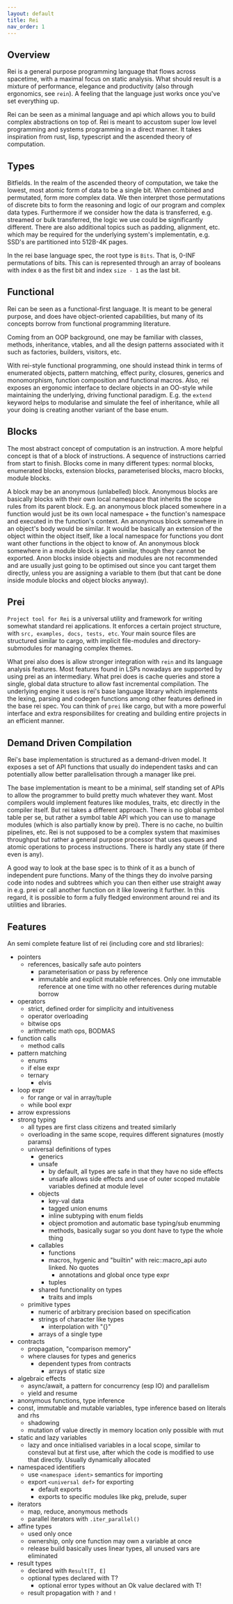 ```yaml
---
layout: default
title: Rei
nav_order: 1
---
```


## Overview

Rei is a general purpose programming language that flows across spacetime, with a maximal focus on static analysis. What should result is a mixture of performance, elegance and productivity (also through ergonomics, see `rein`). A feeling that the language just works once you've set everything up.

Rei can be seen as a minimal language and api which allows you to build complex abstractions on top of. Rei is meant to accustom super low level programming and systems programming in a direct manner. It takes inspiration from rust, lisp, typescript and the ascended theory of computation.

## Types

Bitfields. In the realm of the ascended theory of computation, we take the lowest, most atomic form of data to be a single bit. When combined and permutated, form more complex data. We then interpret those permutations of discrete bits to form the reasoning and logic of our program and complex data types. Furthermore if we consider how the data is transferred, e.g. streamed or bulk transferred, the logic we use could be significantly different. There are also additional topics such as padding, alignment, etc. which may be required for the underlying system's implementatin, e.g. SSD's are partitioned into 512B-4K pages.

In the rei base language spec, the root type is `Bits`. That is, 0-INF permutations of bits. This can is represented through an array of booleans with index `0` as the first bit and index `size - 1` as the last bit.

## Functional

Rei can be seen as a functional-first language. It is meant to be general purpose, and does have object-oriented capabilities, but many of its concepts borrow from functional programming literature.

Coming from an OOP background, one may be familiar with classes, methods, inheritance, vtables, and all the design patterns associated with it such as factories, builders, visitors, etc.

With rei-style functional programming, one should instead think in terms of enumerated objects, pattern matching, effect purity, closures, generics and monomorphism, function composition and functional macros. Also, rei exposes an ergonomic interface to declare objects in an OO-style while maintaining the underlying, driving functional paradigm. E.g. the `extend` keyword helps to modularise and simulate the feel of inheritance, while all your doing is creating another variant of the base enum.

## Blocks

The most abstract concept of computation is an instruction. A more helpful concept is that of a block of instructions. A sequence of instructions carried from start to finish. Blocks come in many different types: normal blocks, enumerated blocks, extension blocks, parameterised blocks, macro blocks, module blocks.

A block may be an anonymous (unlabelled) block. Anonymous blocks are basically blocks with their own local namespace that inherits the scope rules from its parent block. E.g. an anonymous block placed somewhere in a function would just be its own local namespace + the function's namespace and executed in the function's context. An anonymous block somewhere in an object's body would be similar. It would be basically an extension of the object within the object itself, like a local namespace for functions you dont want other functions in the object to know of. An anonymous block somewhere in a module block is again similar, though they cannot be exported. Anon blocks inside objects and modules are not recommended and are usually just going to be optimised out since you cant target them directly, unless you are assigning a variable to them (but that cant be done inside module blocks and object blocks anyway).

## Prei

`Project tool for Rei` is a universal utility and framework for writing somewhat standard rei applications. It enforces a certain project structure, with `src, examples, docs, tests, etc`. Your main source files are structured similar to cargo, with implicit file-modules and directory-submodules for managing complex themes.

What prei also does is allow stronger integration with `rein` and its language analysis features. Most features found in LSPs nowadays are supported by using prei as an intermediary. What prei does is cache queries and store a single, global data structure to allow fast incremental compilation. The underlying engine it uses is rei's base language library which implements the lexing, parsing and codegen functions among other features defined in the base rei spec. You can think of `prei` like cargo, but with a more powerful interface and extra responsibilites for creating and building entire projects in an efficient manner.

## Demand Driven Compilation

Rei's base implementation is structured as a demand-driven model. It exposes a set of API functions that usually do independent tasks and can potentially allow better parallelisation through a manager like prei.

The base implementation is meant to be a minimal, self standing set of APIs to allow the programmer to build pretty much whatever they want. Most compilers would implement features like modules, traits, etc directly in the compiler itself. But rei takes a different approach. There is no global symbol table per se, but rather a symbol table API which you can use to manage modules (which is also partially know by prei). There is no cache, no builtin pipelines, etc. Rei is not supposed to be a complex system that maximises throughput but rather a general purpose processor that uses queues and atomic operations to process instructions. There is hardly any state (if there even is any).

A good way to look at the base spec is to think of it as a bunch of independent pure functions. Many of the things they do involve parsing code into nodes and subtrees which you can then either use straight away in e.g. prei or call another function on it like lowering it further. In this regard, it is possible to form a fully fledged environment around rei and its utilities and libraries.

## Features

An semi complete feature list of rei (including core and std libraries):

- pointers
  - references, basically safe auto pointers
    - parameterisation or pass by reference
    - immutable and explicit mutable references. Only one immutable reference at one time with no other references during mutable borrow
- operators
  - strict, defined order for simplicity and intuitiveness
  - operator overloading
  - bitwise ops
  - arithmetic math ops, BODMAS
- function calls
  - method calls
- pattern matching
  - enums
  - if else expr
  - ternary
    - elvis
- loop expr
  - for range or val in array/tuple
  - while bool expr
- arrow expressions
- strong typing
  - all types are first class citizens and treated similarly
  - overloading in the same scope, requires different signatures (mostly params)
  - universal definitions of types
    - generics
    - unsafe
      - by default, all types are safe in that they have no side effects
      - unsafe allows side effects and use of outer scoped mutable variables defined at module level
    - objects
      - key-val data
      - tagged union enums
      - inline subtyping with enum fields
      - object promotion and automatic base typing/sub enumming
      - methods, basically sugar so you dont have to type the whole thing
    - callables
      - functions
      - macros, hygenic and "builtin" with reic::macro_api auto linked. No quotes
        - annotations and global once type expr
      - tuples
    - shared functionality on types
      - traits and impls
  - primitive types
    - numeric of arbitrary precision based on specification
    - strings of character like types
      - interpolation with "{}"
    - arrays of a single type
- contracts
  - propagation, "comparison memory"
  - where clauses for types and generics
    - dependent types from contracts
      - arrays of static size
- algebraic effects
  - async/await, a pattern for concurrency (esp IO) and parallelism
  - yield and resume
- anonymous functions, type inference
- const, immutable and mutable variables, type inference based on literals and rhs
  - shadowing
  - mutation of value directly in memory location only possible with mut
- static and lazy variables
  - lazy and once initialised variables in a local scope, similar to consteval but at first use, after which the code is modified to use that directly. Usually dynamically allocated
- namespaced identifiers
  - use `<namespace ident>` semantics for importing
  - export `<universal def>` for exporting
    - default exports
    - exports to specific modules like pkg, prelude, super
- iterators
  - map, reduce, anonymous methods
  - parallel iterators with `.iter_parallel()`
- affine types
  - used only once
  - ownership, only one function may own a variable at once
  - release build basically uses linear types, all unused vars are eliminated
- result types
  - declared with `Result[T, E]`
  - optional types declared with T?
    - optional error types without an Ok value declared with T!
  - result propagation with `?` and `!`
